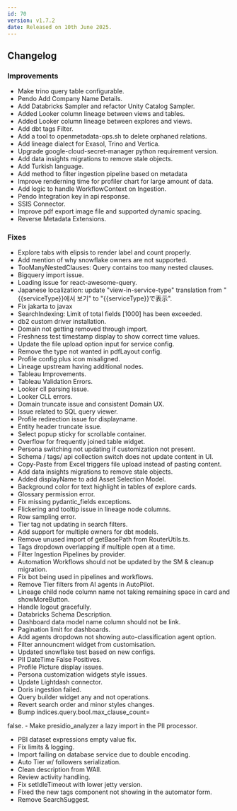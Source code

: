 ```yaml
---
id: 70
version: v1.7.2
date: Released on 10th June 2025.
---
```

## Changelog

### Improvements

- Make trino query table configurable.
- Pendo Add Company Name Details.   
- Add Databricks Sampler and refactor Unity Catalog Sampler.
- Added Looker column lineage between views and tables.
- Added Looker column lineage between explores and views.
- Add  dbt tags Filter.
- Add a tool to openmetadata-ops.sh to delete orphaned relations.
- Add lineage dialect for Exasol, Trino and Vertica.
- Upgrade google-cloud-secret-manager python requirement version.
- Add data insights migrations to remove stale objects.
- Add Turkish language.
- Add method to filter ingestion pipeline based on metadata
- Improve renderning time for profiler chart for large amount of data.
- Add logic to handle WorkflowContext on Ingestion.
- Pendo Integration key in api response.
- SSIS Connector.
- Improve pdf export image file and supported dynamic spacing.
- Reverse Metadata Extensions.

### Fixes

- Explore tabs with elipsis to render label and count properly.
- Add mention of why snowflake owners are not supported.
- TooManyNestedClauses: Query contains too many nested clauses.
- Bigquery import issue.
- Loading issue for react-awesome-query.
- Japanese localization: update "view-in-service-type" translation from "\{\{serviceType\}\}에서 보기" to "\{\{serviceType\}\}で表示".
- Fix jakarta to javax
- SearchIndexing: Limit of total fields [1000] has been exceeded.
- db2 custom driver installation.
- Domain not getting removed through import.
- Freshness test timestamp display to show correct time values.
- Update the file upload option input for service config.      
- Remove the type not wanted in pdfLayout config.
- Profile config plus icon misaligned.
- Lineage upstream having additional nodes.
- Tableau Improvements.
- Tableau Validation Errors.
- Looker cll parsing issue. 
- Looker CLL errors.
- Domain truncate issue and consistent Domain UX.
- Issue related to SQL query viewer.
- Profile redirection issue for displayname.
- Entity header truncate issue.
- Select popup sticky for scrollable container.
- Overflow for frequently joined table widget.
- Persona switching not updating if customization not present.
- Schema / tags/ api collection switch does not update content in UI.
- Copy-Paste from Excel triggers file upload instead of pasting content.
- Add data insights migrations to remove stale objects.
- Added displayName to add Asset Selection Model.
- Background color for text highlight in tables of explore cards.
- Glossary permission error.
- Fix missing pydantic_fields exceptions.
- Flickering and tooltip issue in lineage node columns.
- Row sampling error.
- Tier tag not updating in search filters.
- Add support for multiple owners for dbt models.
- Remove unused import of getBasePath from RouterUtils.ts.
- Tags dropdown overlapping if multiple open at a time.
- Filter Ingestion Pipelines by provider.
- Automation Workflows should not be updated by the SM & cleanup migration.
- Fix bot being used in pipelines and workflows.
- Remove Tier filters from AI agents in AutoPilot.
- Lineage child node column name not taking remaining space in card and showMoreButton.
- Handle logout gracefully.
- Databricks Schema Description.
- Dashboard data model name column should not be link.
- Pagination limit for dashboards.
- Add agents dropdown not showing auto-classification agent option.
- Filter announcment widget from customisation.
- Updated snowflake test based on new configs.
- PII DateTime False Positives.
- Profile Picture display issues.
- Persona customization widgets style issues.
- Update Lightdash connector.
- Doris ingestion failed.
- Query builder widget any and not operations.
- Revert search order and minor styles changes.
- Bump indices.query.bool.max_clause_count=

false. - Make presidio_analyzer a lazy import in the PII processor.

- PBI dataset expressions empty value fix.
- Fix limits & logging.
- Import failing on database service due to double encoding.
- Auto Tier w/ followers serialization. 
- Clean description from WAII.
- Review activity handling.
- Fix setIdleTimeout with lower jetty version.
- Fixed the new tags component not showing in the automator form. 
- Remove SearchSuggest.


